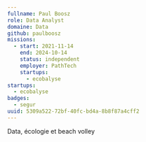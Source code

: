 ```yaml
---
fullname: Paul Boosz
role: Data Analyst
domaine: Data
github: paulboosz
missions:
  - start: 2021-11-14
    end: 2024-10-14
    status: independent
    employer: PathTech
    startups:
      - ecobalyse
startups:
  - ecobalyse
badges:
  - segur
uuid: 5309a522-72bf-40fc-bd4a-8b8f87a4cff2
---
```

Data, écologie et beach volley